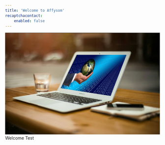 ```yaml
---
title: 'Welcome to Affysom'
recaptchacontact:
    enabled: false
---
```


![](banner11.jpg)Welcome
Test